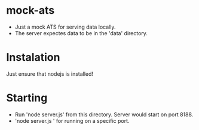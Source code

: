 mock-ats
========

- Just a mock ATS for serving data locally.
- The server expectes data to be in the 'data' directory.

Instalation
========
Just ensure that nodejs is installed!

Starting
========
- Run 'node server.js' from this directory. Server would start on port 8188.
- 'node server.js <port>' for running on a specific port.
